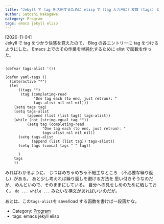 ```yaml
---
title: "Jekyll で tag を活用するために elisp で（tag 入力用に）変数 (tags) と関数 (yaml-tags) を定義した"
author: Satoshi Nakagawa
category: Program
tags: emacs jekyll elisp 
---
```


[2020-11-04]  
 Jekyll で tag をつかう快感を覚えたので、
Blog の各エントリーに tag をつけるようにした。
Emacs 上でのその作業を単純化するために
elist で函数を作った。

```elisp

(defvar tags-alist '())

(defun yaml-tags ()
  (interactive "*")
  (let
      ((tags "")
       (tag (completing-read
             "One tag each (to end, just retrun): "
             tags-alist nil nil nil)))
    (setq tags tag)
    (setq tags-alist 
          (append (list (list tag)) tags-alist))
    (while (not (string-equal tag ""))
          (setq tag (completing-read
                 "One tag each (to end, just retrun): "
                 tags-alist nil nil nil))
      (setq tags-alist 
            (append (list (list tag)) tags-alist))
      (setq tags (concat tags " " tag))
    
      )
    tags
    ))

```

 みればわかるように、
じつはめちゃめちゃ不細工なところ
（不必要な繰り返し）がある。
あと少し考えれば繰り返しを避ける方法を
思い付きそうなのだが、
めんどいので、そのままにしている。
自分への見せしめのために晒しておく。
`do ... while ...` みたいな構文があればいいのだが。

 あとは、この`tags-alist`を
save/load する函数を書けば一段落かな。

- Category: [Program](/categories.html#Program)
- tags: emacs jekyll elisp 
